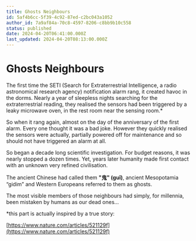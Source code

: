 ```yaml
---
title: Ghosts Neighbours
id: 5af4b6cc-5f39-4c92-87ed-c2bc043a1052
author_id: 7a9af84a-70c8-4597-8206-c8bb9b10c558
status: published
date: 2024-04-20T06:41:00.000Z
last_updated: 2024-04-20T08:13:00.000Z
---
```


# Ghosts Neighbours


The first time the SETI (Search for Extraterrestrial Intelligence, a radio astronomical research agency) notification alarm rang, it created havoc in the dorms. Nearly a year of sleepless nights searching for the extraterrestrial reading, they realised the sensors had been triggered by a leaky microwave oven, in the rest room near the sensing room.*

So when it rang again, almost on the day of the anniversary of the first alarm. Every one thought it was a bad joke. However they quickly realised the sensors were actually, partially powered off for maintenance and so should not have triggered an alarm at all.

So began  a decade long scientific investigation. For budget reasons, it was nearly stopped a dozen times. Yet, years later humanity made first contact with an unknown very refined civilisation. 

The ancient Chinese had called them **"鬼" (guǐ)**, ancient Mesopotamia “gidim” and Western Europeans referred to them as ghosts. 

The most visible members of those neighbours had simply, for millennia, been mistaken by humans as our dead ones…



*this part is actually inspired by a true story:

[https://www.nature.com/articles/521129f](https://www.nature.com/articles/521129f)
